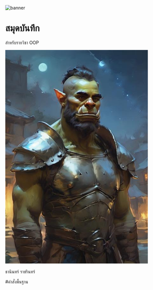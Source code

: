 ![banner](https://images-wixmp-ed30a86b8c4ca887773594c2.wixmp.com/f/bd06d865-51b5-4eb2-8d2c-011c300ec70f/dg5biff-7f89ba8f-3ded-41c9-9101-1559c27b34c3.png/v1/fill/w_1920,h_1098,q_80,strp/space_art___stable_diffusion_xl_by_superilluminar_dg5biff-fullview.jpg?token=eyJ0eXAiOiJKV1QiLCJhbGciOiJIUzI1NiJ9.eyJzdWIiOiJ1cm46YXBwOjdlMGQxODg5ODIyNjQzNzNhNWYwZDQxNWVhMGQyNmUwIiwiaXNzIjoidXJuOmFwcDo3ZTBkMTg4OTgyMjY0MzczYTVmMGQ0MTVlYTBkMjZlMCIsIm9iaiI6W1t7ImhlaWdodCI6Ijw9MTA5OCIsInBhdGgiOiJcL2ZcL2JkMDZkODY1LTUxYjUtNGViMi04ZDJjLTAxMWMzMDBlYzcwZlwvZGc1YmlmZi03Zjg5YmE4Zi0zZGVkLTQxYzktOTEwMS0xNTU5YzI3YjM0YzMucG5nIiwid2lkdGgiOiI8PTE5MjAifV1dLCJhdWQiOlsidXJuOnNlcnZpY2U6aW1hZ2Uub3BlcmF0aW9ucyJdfQ.P9xQ6FpDtF9yzUxthDIsw7QyyEV9EjTsZxvZ-GT4F7g)

# สมุดบันทึก

สำหรับรายวิชา OOP

![download banner](banner.jpg)

ธานินทร์ ราชรินทร์ 

#คำสั่งพื้นฐาน

